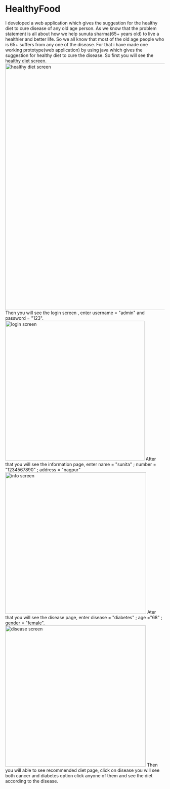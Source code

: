 # HealthyFood
I developed a web application which gives the suggestion for the healthy diet to cure disease of any old age person.
As we know that the problem statement is all about how we help sunuta sharma(65+ years old) to live a healthier and better life.
So we all know that most of the old age people who is 65+ suffers from any one of the disease.
For that i have made one working prototype(web application) by using java which gives the suggestion for healthy diet to cure the disease.
So first you will see the healthy diet screen.
<img width="776" alt="healthy diet screen" src="https://user-images.githubusercontent.com/86195255/122926356-9fe40d00-d31c-11eb-82e5-b147d696ce47.png">
Then you will see the login screen , enter username = "admin" and password = "123".
<img width="440" alt="login screen" src="https://user-images.githubusercontent.com/86195255/122926795-13861a00-d31d-11eb-8f73-3d25ad0d8ed3.png">
After that you will see the information page, enter name = "sunita" ; number = "1234567890" ; address = "nagpur"
<img width="445" alt="info screen" src="https://user-images.githubusercontent.com/86195255/122927630-eb4aeb00-d31d-11eb-82cd-0ad972e9ef3c.png">
Ater that you will see the disease page, enter disease = "diabetes" ; age ="68" ; gender = "female".
<img width="444" alt="disease screen" src="https://user-images.githubusercontent.com/86195255/122927849-22210100-d31e-11eb-99dc-5764bb7b1912.png">
Then you will able to see recommended diet page, click on disease you will see both cancer and diabetes option click anyone of them and see the diet according to the disease.
